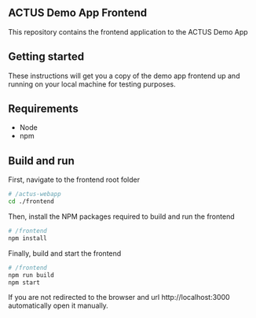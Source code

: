 ## ACTUS Demo App Frontend
This repository contains the frontend application to the ACTUS Demo App

## Getting started
These instructions will get you a copy of the demo app frontend up and running on your local machine for testing purposes.

## Requirements

* Node
* npm

## Build and run
First, navigate to the frontend root folder

```sh
# /actus-webapp
cd ./frontend
```

Then, install the NPM packages required to build and run the frontend

```sh
# /frontend
npm install
```

Finally, build and start the frontend

```sh
# /frontend
npm run build
npm start
```
If you are not redirected to the browser and url http://localhost:3000 automatically open it manually.
